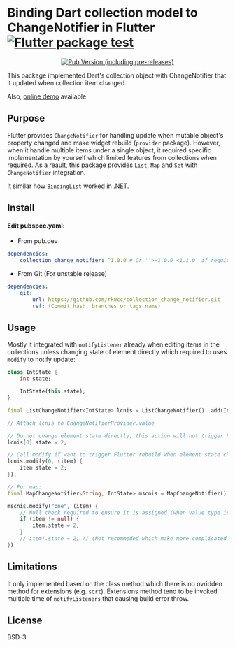 # Binding Dart collection model to ChangeNotifier in Flutter [![Flutter package test](https://github.com/rk0cc/collection_change_notifier/actions/workflows/flutter_action.yml/badge.svg?branch=main)](https://github.com/rk0cc/collection_change_notifier/actions/workflows/flutter_action.yml)

<p align="center">
    <a href="https://pub.dev/packages/collection_change_notifier"><img alt="Pub Version (including pre-releases)" src="https://img.shields.io/pub/v/collection_change_notifier?include_prereleases&style=for-the-badge"/></a>
</p>

This package implemented Dart's collection object with ChangeNotifier that it updated when collection item changed.

Also, [online demo](https://osp.rk0cc.xyz/collection_change_notifier/) available

## Purpose

Flutter provides `ChangeNotifier` for handling update when mutable object's property changed and make widget rebuild (`provider` package).
However, when it handle multiple items under a single object, it required specific implementation by yourself which limited features from collections when required.
As a reault, this package provides `List`, `Map` and `Set` with `ChangeNotifier` integration.

It similar how `BindingList` worked in .NET.

## Install

#### Edit pubspec.yaml:

* From pub.dev

```yaml
dependencies:
    collection_change_notifier: ^1.0.0 # Or ''>=1.0.0 <1.1.0' if required same minor version
```

* From Git (For unstable release)

```yaml
dependencies:
    git:
        url: https://github.com/rk0cc/collection_change_notifier.git
        ref: (Commit hash, branches or tags name)
```

## Usage

Mostly it integrated with `notifyListener` already when editing items in the collections unless changing state of element directly
which required to uses `modify` to notify update:

```dart
class IntState {
    int state;

    IntState(this.state);
}

final ListChangeNotifier<IntState> lcnis = ListChangeNotifier()..add(IntState(1));

// Attach lcnis to ChangeNotifierProvider.value

// Do not change element state directly, this action will not trigger Flutter to rebuild context.
lcnis[0].state = 2;

// Call modify if want to trigger Flutter rebuild when element state changed via `modify`:
lcnis.modify(0, (item) {
    item.state = 2;
});

// For map:
final MapChangeNotifier<String, IntState> mscnis = MapChangeNotifier()..["one"] = IntState(1);

mscnis.modify("one", (item) {
    // Null check required to ensure it is assigned (when value type is non-nullable)
    if (item != null) {
        item.state = 2;
    }
    // item!.state = 2; // (Not recommeded which make more complicated for error hadling)
})
```

## Limitations

It only implemented based on the class method which there is no ovridden method for extensions (e.g. `sort`).
Extensions method tend to be invoked multiple time of `notifyListeners` that causing build error throw.

## License

BSD-3
